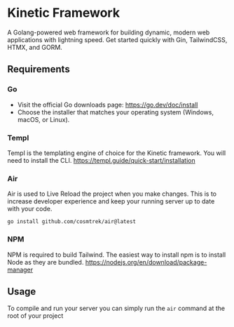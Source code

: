 # Kinetic Framework
A Golang-powered web framework for building dynamic, modern web applications with lightning speed. Get started quickly with Gin, TailwindCSS, HTMX, and GORM.

## Requirements
### Go
- Visit the official Go downloads page: https://go.dev/doc/install
- Choose the installer that matches your operating system (Windows, macOS, or Linux).

### Templ
Templ is the templating engine of choice for the Kinetic framework. You will need to install the CLI.
https://templ.guide/quick-start/installation

### Air
Air is used to Live Reload the project when you make changes. This is to increase developer experience and keep your running server up to date with your code.
```
go install github.com/cosmtrek/air@latest
```

### NPM
NPM is required to build Tailwind. 
The easiest way to install npm is to install Node as they are bundled.
https://nodejs.org/en/download/package-manager


## Usage
To compile and run your server you can simply run the `air` command at the root of your project
